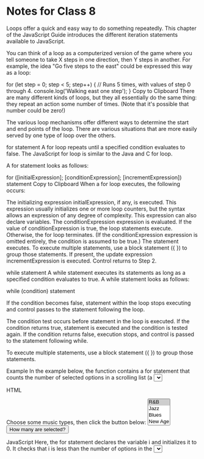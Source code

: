 # Notes for Class 8

Loops offer a quick and easy way to do something repeatedly. This chapter of the JavaScript Guide introduces the different iteration statements available to JavaScript.

You can think of a loop as a computerized version of the game where you tell someone to take X steps in one direction, then Y steps in another. For example, the idea "Go five steps to the east" could be expressed this way as a loop:

for (let step = 0; step < 5; step++) {
  // Runs 5 times, with values of step 0 through 4.
  console.log('Walking east one step');
}
Copy to Clipboard
There are many different kinds of loops, but they all essentially do the same thing: they repeat an action some number of times. (Note that it's possible that number could be zero!)

The various loop mechanisms offer different ways to determine the start and end points of the loop. There are various situations that are more easily served by one type of loop over the others.

for statement
A for loop repeats until a specified condition evaluates to false. The JavaScript for loop is similar to the Java and C for loop.

A for statement looks as follows:

for ([initialExpression]; [conditionExpression]; [incrementExpression])
  statement
Copy to Clipboard
When a for loop executes, the following occurs:

The initializing expression initialExpression, if any, is executed. This expression usually initializes one or more loop counters, but the syntax allows an expression of any degree of complexity. This expression can also declare variables.
The conditionExpression expression is evaluated. If the value of conditionExpression is true, the loop statements execute. Otherwise, the for loop terminates. (If the conditionExpression expression is omitted entirely, the condition is assumed to be true.)
The statement executes. To execute multiple statements, use a block statement ({ }) to group those statements.
If present, the update expression incrementExpression is executed.
Control returns to Step 2.

while statement
A while statement executes its statements as long as a specified condition evaluates to true. A while statement looks as follows:

while (condition)
  statement

If the condition becomes false, statement within the loop stops executing and control passes to the statement following the loop.

The condition test occurs before statement in the loop is executed. If the condition returns true, statement is executed and the condition is tested again. If the condition returns false, execution stops, and control is passed to the statement following while.

To execute multiple statements, use a block statement ({ }) to group those statements.

Example
In the example below, the function contains a for statement that counts the number of selected options in a scrolling list (a <select> element that allows multiple selections).

HTML
<form name="selectForm">
  <label for="musicTypes">Choose some music types, then click the button below:</label>
  <select id="musicTypes" name="musicTypes" multiple>
    <option selected>R&B</option>
    <option>Jazz</option>
    <option>Blues</option>
    <option>New Age</option>
    <option>Classical</option>
    <option>Opera</option>
  </select>
  <button id="btn" type="button">How many are selected?</button>
</form>
JavaScript
Here, the for statement declares the variable i and initializes it to 0. It checks that i is less than the number of options in the <select> element, performs the succeeding if statement, and increments i by 1 after each pass through the loop.

function howMany(selectObject) {
  let numberSelected = 0;
  for (let i = 0; i < selectObject.options.length; i++) {
    if (selectObject.options[i].selected) {
      numberSelected++;
    }
  }
  return numberSelected;
}

const btn = document.getElementById('btn');

btn.addEventListener('click', () => {
  const musicTypes = document.selectForm.musicTypes;
  console.log(`You have selected ${howMany(musicTypes)} option(s).`);
});
while statement
A while statement executes its statements as long as a specified condition evaluates to true. A while statement looks as follows:

while (condition)
  statement
Copy to Clipboard
If the condition becomes false, statement within the loop stops executing and control passes to the statement following the loop.

The condition test occurs before statement in the loop is executed. If the condition returns true, statement is executed and the condition is tested again. If the condition returns false, execution stops, and control is passed to the statement following while.

To execute multiple statements, use a block statement ({ }) to group those statements.

Example 1
The following while loop iterates as long as n is less than 3:

let n = 0;
let x = 0;
while (n < 3) {
  n++;
  x += n;
}
Copy to Clipboard
With each iteration, the loop increments n and adds that value to x. Therefore, x and n take on the following values:

After the first pass: n = 1 and x = 1
After the second pass: n = 2 and x = 3
After the third pass: n = 3 and x = 6
After completing the third pass, the condition n < 3 is no longer true, so the loop terminates.

Example 2
Avoid infinite loops. Make sure the condition in a loop eventually becomes false—otherwise, the loop will never terminate! The statements in the following while loop execute forever because the condition never becomes false:

// Infinite loops are bad!
while (true) {
  console.log('Hello, world!');
}

Assignment operators
An assignment operator assigns a value to its left operand based on the value of its right operand. The simple assignment operator is equal (=), which assigns the value of its right operand to its left operand. That is, x = f() is an assignment expression that assigns the value of f() to x.

There are also compound assignment operators that are shorthand for the operations listed in the following table:

Name	Shorthand operator	Meaning
Assignment	x = f()	x = f()
Addition assignment	x += f()	x = x + f()
Subtraction assignment	x -= f()	x = x - f()
Multiplication assignment	x *= f()	x = x * f()
Division assignment	x /= f()	x = x / f()
Remainder assignment	x %= f()	x = x % f()
Exponentiation assignment	x **= f()	x = x ** f()
Left shift assignment	x <<= f()	x = x << f()
Right shift assignment	x >>= f()	x = x >> f()
Unsigned right shift assignment	x >>>= f()	x = x >>> f()
Bitwise AND assignment	x &= f()	x = x & f()
Bitwise XOR assignment	x ^= f()	x = x ^ f()
Bitwise OR assignment	x |= f()	x = x | f()
Logical AND assignment	x &&= f()	x && (x = f())
Logical OR assignment	x ||= f()	x || (x = f())
Logical nullish assignment	x ??= f()	x ?? (x = f())
Assigning to properties
If an expression evaluates to an object, then the left-hand side of an assignment expression may make assignments to properties of that expression. For example:

const obj = {};

obj.x = 3;
console.log(obj.x); // Prints 3.
console.log(obj); // Prints { x: 3 }.

const key = "y";
obj[key] = 5;
console.log(obj[key]); // Prints 5.
console.log(obj); // Prints { x: 3, y: 5 }.
For more information about objects, read Working with Objects.

If an expression does not evaluate to an object, then assignments to properties of that expression do not assign:

const val = 0;
val.x = 3;

console.log(val.x); // Prints undefined.
console.log(val); // Prints 0.
In strict mode, the code above throws, because one cannot assign properties to primitives.

It is an error to assign values to unmodifiable properties or to properties of an expression without properties (null or undefined).

Destructuring
For more complex assignments, the destructuring assignment syntax is a JavaScript expression that makes it possible to extract data from arrays or objects using a syntax that mirrors the construction of array and object literals.

const foo = ['one', 'two', 'three'];

// without destructuring
const one   = foo[0];
const two   = foo[1];
const three = foo[2];

// with destructuring
const [one, two, three] = foo;
Evaluation and nesting
In general, assignments are used within a variable declaration (i.e., with const, let, or var) or as standalone statements).

// Declares a variable x and initializes it to the result of f().
// The result of the x = f() assignment expression is discarded.
let x = f();

x = g(); // Reassigns the variable x to the result of g().
However, like other expressions, assignment expressions like x = f() evaluate into a result value. Although this result value is usually not used, it can then be used by another expression.

Chaining assignments or nesting assignments in other expressions can result in surprising behavior. For this reason, some JavaScript style guides discourage chaining or nesting assignments). Nevertheless, assignment chaining and nesting may occur sometimes, so it is important to be able to understand how they work.

By chaining or nesting an assignment expression, its result can itself be assigned to another variable. It can be logged, it can be put inside an array literal or function call, and so on.

let x;
const y = (x = f()); // Or equivalently: const y = x = f();
console.log(y); // Logs the return value of the assignment x = f().

console.log(x = f()); // Logs the return value directly.

// An assignment expression can be nested in any place
// where expressions are generally allowed,
// such as array literals' elements or as function calls' arguments.
console.log([ 0, x = f(), 0 ]);
console.log(f(0, x = f(), 0));
The evaluation result matches the expression to the right of the = sign in the "Meaning" column of the table above. That means that x = f() evaluates into whatever f()'s result is, x += f() evaluates into the resulting sum x + f(), x **= f() evaluates into the resulting power x ** y, and so on.

In the case of logical assignments, x &&= f(), x ||= f(), and x ??= f(), the return value is that of the logical operation without the assignment, so x && f(), x || f(), and x ?? f(), respectively.

When chaining these expressions without parentheses or other grouping operators like array literals, the assignment expressions are grouped right to left (they are right-associative), but they are evaluated left to right.

Note that, for all assignment operators other than = itself, the resulting values are always based on the operands' values before the operation.

For example, assume that the following functions f and g and the variables x and y have been declared:

function f () {
  console.log('F!');
  return 2;
}
function g () {
  console.log('G!');
  return 3;
}
let x, y;
Consider these three examples:

y = x = f()
y = [ f(), x = g() ]
x[f()] = g()
Evaluation example 1
y = x = f() is equivalent to y = (x = f()), because the assignment operator = is right-associative. However, it evaluates from left to right:

The assignment expression y = x = f() starts to evaluate.
The y on this assignment's left-hand side evaluates into a reference to the variable named y.
The assignment expression x = f() starts to evaluate.
The x on this assignment's left-hand side evaluates into a reference to the variable named x.
The function call f() prints "F!" to the console and then evaluates to the number 2.
That 2 result from f() is assigned to x.
The assignment expression x = f() has now finished evaluating; its result is the new value of x, which is 2.
That 2 result in turn is also assigned to y.
The assignment expression y = x = f() has now finished evaluating; its result is the new value of y – which happens to be 2. x and y are assigned to 2, and the console has printed "F!".
Evaluation example 2
y = [ f(), x = g() ] also evaluates from left to right:

The assignment expression y = [ f(), x = g() ] starts to evaluate.
The y on this assignment's left-hand evaluates into a reference to the variable named y.
The inner array literal [ f(), x = g() ] starts to evaluate.
The function call f() prints "F!" to the console and then evaluates to the number 2.
The assignment expression x = g() starts to evaluate.
The x on this assignment's left-hand side evaluates into a reference to the variable named x.
The function call g() prints "G!" to the console and then evaluates to the number 3.
That 3 result from g() is assigned to x.
The assignment expression x = g() has now finished evaluating; its result is the new value of x, which is 3. That 3 result becomes the next element in the inner array literal (after the 2 from the f()).
The inner array literal [ f(), x = g() ] has now finished evaluating; its result is an array with two values: [ 2, 3 ].
That [ 2, 3 ] array is now assigned to y.
The assignment expression y = [ f(), x = g() ] has now finished evaluating; its result is the new value of y – which happens to be [ 2, 3 ]. x is now assigned to 3, y is now assigned to [ 2, 3 ], and the console has printed "F!" then "G!".
Evaluation example 3
x[f()] = g() also evaluates from left to right. (This example assumes that x is already assigned to some object. For more information about objects, read Working with Objects.)

The assignment expression x[f()] = g() starts to evaluate.
The x[f()] property access on this assignment's left-hand starts to evaluate.
The x in this property access evaluates into a reference to the variable named x.
Then the function call f() prints "F!" to the console and then evaluates to the number 2.
The x[f()] property access on this assignment has now finished evaluating; its result is a variable property reference: x[2].
Then the function call g() prints "G!" to the console and then evaluates to the number 3.
That 3 is now assigned to x[2]. (This step will succeed only if x is assigned to an object.)
The assignment expression x[f()] = g() has now finished evaluating; its result is the new value of x[2] – which happens to be 3. x[2] is now assigned to 3, and the console has printed "F!" then "G!".
Avoid assignment chains
Chaining assignments or nesting assignments in other expressions can result in surprising behavior. For this reason, chaining assignments in the same statement is discouraged).

In particular, putting a variable chain in a const, let, or var statement often does not work. Only the outermost/leftmost variable would get declared; other variables within the assignment chain are not declared by the const/let/var statement. For example:

const z = y = x = f();
This statement seemingly declares the variables x, y, and z. However, it only actually declares the variable z. y and x are either invalid references to nonexistent variables (in strict mode) or, worse, would implicitly create global variables for x and y in sloppy mode.

Comparison operators
A comparison operator compares its operands and returns a logical value based on whether the comparison is true. The operands can be numerical, string, logical, or object values. Strings are compared based on standard lexicographical ordering, using Unicode values. In most cases, if the two operands are not of the same type, JavaScript attempts to convert them to an appropriate type for the comparison. This behavior generally results in comparing the operands numerically. The sole exceptions to type conversion within comparisons involve the === and !== operators, which perform strict equality and inequality comparisons. These operators do not attempt to convert the operands to compatible types before checking equality. The following table describes the comparison operators in terms of this sample code:

const var1 = 3;
const var2 = 4;
Comparison operators
Operator	Description	Examples returning true
Equal (==)	Returns true if the operands are equal.	3 == var1
"3" == var1

3 == '3'
Not equal (!=)	Returns true if the operands are not equal.	var1 != 4
var2 != "3"
Strict equal (===)	Returns true if the operands are equal and of the same type. See also Object.is and sameness in JS.	3 === var1
Strict not equal (!==)	Returns true if the operands are of the same type but not equal, or are of different type.	var1 !== "3"
3 !== '3'
Greater than (>)	Returns true if the left operand is greater than the right operand.	var2 > var1
"12" > 2
Greater than or equal (>=)	Returns true if the left operand is greater than or equal to the right operand.	var2 >= var1
var1 >= 3
Less than (<)	Returns true if the left operand is less than the right operand.	var1 < var2
"2" < 12
Less than or equal (<=)	Returns true if the left operand is less than or equal to the right operand.	var1 <= var2
var2 <= 5
Note: => is not a comparison operator but rather is the notation for Arrow functions.


[Back to Home](https://stevenrej.github.io/reading-notes/)